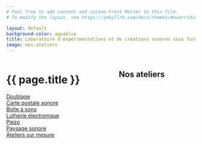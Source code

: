 ```yaml
---
# Feel free to add content and custom Front Matter to this file.
# To modify the layout, see https://jekyllrb.com/docs/themes/#overriding-theme-defaults

layout: default
background-color: aquablue
title: Laboratoire d'expérimentations et de créations sonores sous forme d'ateliers
image: nos-ateliers
---
```


<div class="columns is-mobile is-multiline is-centered mt-6 pt-6 mb-3 pb-3">
  <div class="column columns is-centered is-8-desktop is-11-mobile has-text-centered my-6 py-6">
    <h1 class="column is-full has-text-centered is-size-1-desktop is-size-4-mobile home-page"><strong>{{ page.title }}</strong></h1>
  </div>
  <div class="column columns is-centered is-8-desktop is-11-mobile has-text-centered">
    <div class="column is-8">
        <h2 class="mb-6 inline-block has-text-centered is-size-4" id="nos-ateliers">Nos ateliers</h2>
    </div>
  </div>
</div>
<div class="columns is-desktop is-mobile is-multiline is-centered is-vcentered {{ page.layout }} mb-6 pb-6">
    <div class="column is-3-desktop is-8-mobile">
        <div><a class="py-2 px-3 m-2" id="bg-azur" href="{{ site.baseurl }}/pages/atelier-doublage">Doublage</a></div>
        <div><a class="py-2 px-3 m-2" id="bg-yellow" href="{{ site.baseurl }}/pages/atelier-carte-postale-sonore">Carte postale sonore</a></div>
        <div><a class="py-2 px-3 m-2" id="bg-orange" href="{{ site.baseurl }}/pages/atelier-boite-a-sons">Boîte à sons</a></div>
        <div><a class="py-2 px-3 m-2" id="bg-blueduck" href="{{ site.baseurl }}/pages/atelier-lutherie-electronique">Lutherie électronique</a></div>
        <div><a class="py-2 px-3 m-2" id="bg-yellow" href="{{ site.baseurl }}/pages/atelier-piezo">Piezo</a></div>
        <div><a class="py-2 px-3 m-2" id="bg-orange" href="{{ site.baseurl }}/pages/atelier-paysage-sonore">Paysage sonore</a></div>
        <div><a class="py-2 px-3 m-2" id="bg-azur" href="{{ site.baseurl }}/pages/ateliers-sur-mesure">Ateliers sur mesure</a></div>
    </div>
    <div class="column is-4-desktop is-8-mobile">
        <div>
        <div class="image is-1by1">
            <img src="{{ site.baseurl }}/assets/img/{{page.image}}.png" alt="">
        </div>  
        </div>
    </div>
</div>

